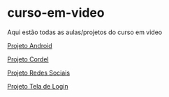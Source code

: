 # curso-em-video

 Aqui estão todas as aulas/projetos do curso  em video

<a href="https://kevenshtk.github.io/curso-em-video/html-css/Modulo 2/Desafios/1/index.html">Projeto Android</a>

<a href="https://kevenshtk.github.io/curso-em-video/html-css/Modulo 2/Desafios/3/index.html">Projeto Cordel</a>

<a href="https://kevenshtk.github.io/curso-em-video/html-css/Modulo 4/Desafio/1/index.html">Projeto Redes Sociais</a>

<a href="https://kevenshtk.github.io/curso-em-video/html-css/Modulo 4/Desafio/2/index.html">Projeto Tela de Login</a>

